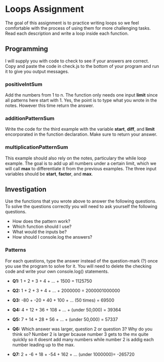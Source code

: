 # Loops Assignment
The goal of this assignment is to practice writing loops so we feel comfortable with the process of using them for more challenging tasks.  Read each description and write a loop inside each function.

## Programming
I will supply you with code to check to see if your answers are correct.  Copy and paste the code in check.js to the bottom of your program and run it to give you output messages.


### positiveIntSum
Add the numbers from 1 to n.  The function only needs one input **limit** since all patterns here start with 1.  Yes, the point is to type what you wrote in the notes.  However this time return the answer.

### additionPatternSum
Write the code for the third example with the variable **start**, **diff**, and **limit** encorporated in the function declaration.  Make sure to return your answer.


### multiplicationPatternSum
This example should also rely on the notes, particulary the while loop example.  The goal is to add up all numbers under a certain limit, which we will call **max** to differentiate it from the previous examples.  The three input variables should be **start**, **factor**, and **max**.




## Investigation
Use the functions that you wrote above to answer the following questions.  To solve the questions correctly you will need to ask yourself the following questions.
-  How does the pattern work?
-  Which function should I use?
-  What would the inputs be?
-  How should I console.log the answers?


### Patterns
For each questions, type the answer instead of the question-mark (?) once you use the program to solve for it.  You will need to delete the checking code and write your own console.log() statements.


-  **Q1:**  1 + 2 + 3 + 4 + ... + 1500 = 1125750


-  **Q2:**  1 + 2 + 3 + 4 + ... + 2000000 = 2000001000000


-  **Q3:**  -80 + -20 + 40 + 100 + ... (50 times) = 69500


-  **Q4:**  4 + 12 + 36 + 108 + ... + (under 50,000) = 39364


-  **Q5:**  7 + 14 + 28 + 56 + ... + (under 50,000) = 57337


-  **Q6:**  Which answer was larger, question 2 or question 3?  Why do you think so? Number 2 is larger bcause number 3 gets to the mx quite quickly so it doesnt add many numbers while number 2 is addig each number leading up to the max.


-  **Q7:**  2 + -6 + 18 + -54 + 162 + ... (under 1000000)= -265720

